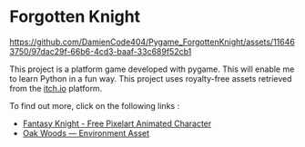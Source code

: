 # Forgotten Knight

https://github.com/DamienCode404/Pygame_ForgottenKnight/assets/116463750/97dac29f-66b6-4cd3-baaf-33c689f52cb1

This project is a platform game developed with pygame. This will enable me to learn Python in a fun way.
This project uses royalty-free assets retrieved from the [itch.io](https://aamatniekss.itch.io/fantasy-knight-free-pixelart-animated-character) platform.

To find out more, click on the following links :

- [Fantasy Knight - Free Pixelart Animated Character](https://aamatniekss.itch.io/fantasy-knight-free-pixelart-animated-character)
- [Oak Woods — Environment Asset](https://brullov.itch.io/oak-woods)
